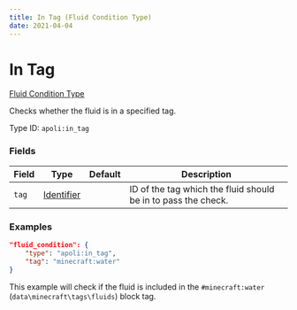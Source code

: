 ```yaml
---
title: In Tag (Fluid Condition Type)
date: 2021-04-04
---
```


# In Tag

[Fluid Condition Type](../fluid_condition_types.md)

Checks whether the fluid is in a specified tag.

Type ID: `apoli:in_tag`

### Fields

Field | Type                                      | Default | Description
------|-------------------------------------------|---------|------------
`tag` | [Identifier](../data_types/identifier.md) |         | ID of the tag which the fluid should be in to pass the check.

### Examples

```json
"fluid_condition": {
    "type": "apoli:in_tag",
    "tag": "minecraft:water"
}
```

This example will check if the fluid is included in the `#minecraft:water` (`data\minecraft\tags\fluids`) block tag.
